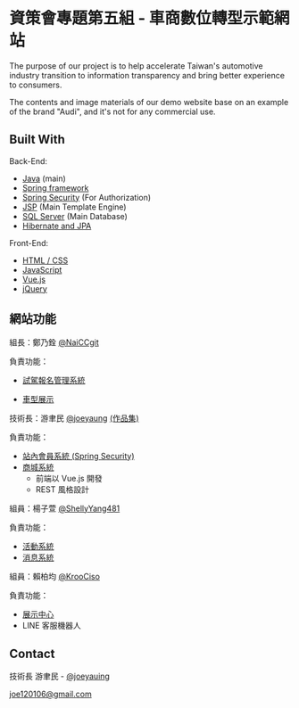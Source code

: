 # 資策會專題第五組 - 車商數位轉型示範網站

The purpose of our project is to help accelerate Taiwan's automotive industry transition to information transparency and bring better experience to consumers.

The contents and image materials of our demo website base on an example of the brand "Audi", and it's not for any commercial use.

## Built With

Back-End:
* [Java](https://www.java.com) (main)
* [Spring framework](https://spring.io)
* [Spring Security](https://spring.io/projects/spring-security) (For Authorization)
* [JSP](https://projects.eclipse.org/projects/ee4j.jsp) (Main Template Engine)
* [SQL Server](https://www.microsoft.com/en-us/sql-server/sql-server-downloads) (Main Database)
* [Hibernate and JPA](https://hibernate.org/)

Front-End:
* [HTML / CSS](https://www.w3.org/)
* [JavaScript](https://zh.wikipedia.org/wiki/JavaScript)
* [Vue.js](https://vuejs.org/)
* [jQuery](https://jquery.com/)

## 網站功能

組長：鄭乃銓 [@NaiCCgit](https://github.com/NaiCCgit)

負責功能：
* [試駕報名管理系統](https://github.com/joeyaung/FinalProjectSercurity/tree/master/src/main/java/tw/com/finalproject/naiChuan)

* [車型展示](https://github.com/joeyaung/FinalProjectSercurity/tree/master/src/main/java/tw/com/finalproject/naiChuan)

技術長：游聿民 [@joeyaung](https://github.com/joeyaung) [(作品集)](https://www.google.com)

負責功能：
* [站內會員系統 (Spring Security)](https://github.com/joeyaung/FinalProjectSercurity/tree/master/src/main/java/tw/com/finalproject/springSecurity)
* [商城系統](https://github.com/joeyaung/FinalProjectSercurity/tree/master/src/main/java/tw/com/finalproject/yumyu)
  * 前端以 Vue.js 開發
  * REST 風格設計

組員：楊子萱 [@ShellyYang481](https://github.com/ShellyYang481)

負責功能：
* [活動系統](https://github.com/joeyaung/FinalProjectSercurity/tree/master/src/main/java/tw/com/finalproject/shellyYang)
* [消息系統](https://github.com/joeyaung/FinalProjectSercurity/tree/master/src/main/java/tw/com/finalproject/shellyYang)

組員：賴柏均 [@KrooCiso](https://github.com/KrooCiso)

負責功能：
* [展示中心](https://github.com/joeyaung/FinalProjectSercurity/tree/master/src/main/java/tw/com/finalproject/kevinLai/Center)
* LINE 客服機器人






## Contact
技術長 游聿民 - [@joeyauing](https://github.com/joeyaung)

[joe120106@gmail.com](joe120106@gmail.com)
